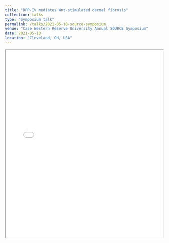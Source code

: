 ```yaml
---
title: "DPP-IV mediates Wnt-stimulated dermal fibrosis"
collection: talks
type: "Symposium talk"
permalink: /talks/2021-05-10-source-symposium
venue: "Case Western Reserve University Annual SOURCE Symposium"
date: 2021-05-10
location: "Cleveland, OH, USA"
---
```


<iframe src="/files/SK_FinalBeckmanPresentationOct2021.pdf" width="100%" height="600px">
  This browser does not support PDFs. Please download the PDF: 
  <a href="/files/SK_FinalBeckmanPresentationOct2021.pdf">Download PDF</a>.
</iframe>
